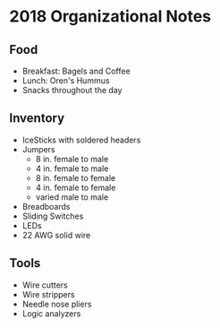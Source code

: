 # 2018 Organizational Notes

## Food
* Breakfast: Bagels and Coffee
* Lunch: Oren's Hummus
* Snacks throughout the day

## Inventory
* IceSticks with soldered headers
* Jumpers
    * 8 in. female to male
    * 4 in. female to male
    * 8 in. female to female
    * 4 in. female to female
    * varied male to male
* Breadboards
* Sliding Switches
* LEDs
* 22 AWG solid wire

## Tools
* Wire cutters
* Wire strippers
* Needle nose pliers
* Logic analyzers
